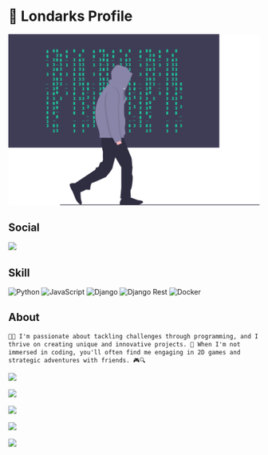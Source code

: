 # 👾 Londarks Profile

<img src="img/logo.svg">

## Social

  <a target='_blank' href="https://linkedin.com/in/londarks/">
        <img src="https://img.shields.io/badge/LinkedIn-0077B5?style=for-the-badge&logo=linkedin&logoColor=white">
  </a>

## Skill
![Python](https://img.shields.io/badge/python-%23323330.svg?style=for-the-badge&logo=python&logoColor=%23F7DF1E)
![JavaScript](https://img.shields.io/badge/javascript-%23323330.svg?style=for-the-badge&logo=javascript&logoColor=%23F7DF1E)
![Django](https://img.shields.io/badge/Django-339933?style=for-the-badge&logo=django&logoColor=white)
![Django Rest](https://img.shields.io/badge/django%20rest-ff1709?style=for-the-badge&logo=django&logoColor=white)
![Docker](https://img.shields.io/badge/Docker-2CA5E0?style=for-the-badge&logo=docker&logoColor=white)


## About

```
🧠💡 I'm passionate about tackling challenges through programming, and I thrive on creating unique and innovative projects. 🌌 When I'm not immersed in coding, you'll often find me engaging in 2D games and strategic adventures with friends. 🎮🔍
```

![](https://github-profile-summary-cards.vercel.app/api/cards/profile-details?username=londarks&theme=github_dark)

![](https://github-profile-summary-cards.vercel.app/api/cards/repos-per-language?username=londarks&theme=github_dark)

![](https://github-profile-summary-cards.vercel.app/api/cards/most-commit-language?username=londarks&theme=github_dark)

![](https://github-profile-summary-cards.vercel.app/api/cards/stats?username=londarks&theme=github_dark)

![](https://github-profile-summary-cards.vercel.app/api/cards/productive-time?username=londarks&theme=github_dark)




